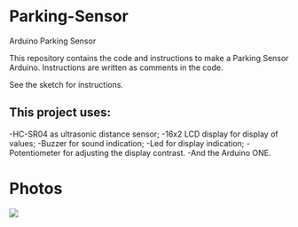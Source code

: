 # Parking-Sensor
Arduino Parking Sensor

This repository contains the code and instructions to make a Parking Sensor Arduino. 
Instructions are written as comments in the code.

See the sketch for instructions.

## This project uses:
-HC-SR04 as ultrasonic distance sensor;
-16x2 LCD display for display of values;
-Buzzer for sound indication;
-Led for display indication;
-Potentiometer for adjusting the display contrast.
-And the Arduino ONE.

# Photos

<img src="https://i.imgur.com/iZYT0Cy.png"/>
